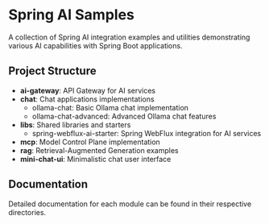 # Spring AI Samples

A collection of Spring AI integration examples and utilities demonstrating various AI capabilities with Spring Boot
applications.

## Project Structure

- **ai-gateway**: API Gateway for AI services
- **chat**: Chat applications implementations
    - ollama-chat: Basic Ollama chat implementation
    - ollama-chat-advanced: Advanced Ollama chat features
- **libs**: Shared libraries and starters
    - spring-webflux-ai-starter: Spring WebFlux integration for AI services
- **mcp**: Model Control Plane implementation
- **rag**: Retrieval-Augmented Generation examples
- **mini-chat-ui**: Minimalistic chat user interface

## Documentation

Detailed documentation for each module can be found in their respective directories.
